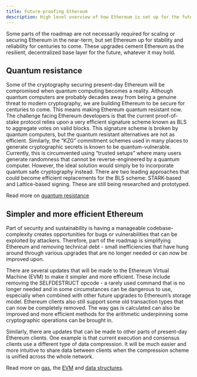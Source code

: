 ```yaml
---
title: Future-proofing Ethereum
description: High level overview of how Ethereum is set up for the future
---
```


Some parts of the roadmap are not necessarily required for scaling or securing Ethereum in the near-term, but set Ethereum up for stability and reliability for centuries to come. These upgrades cement Ethereum as the resilient, decentralized base layer for the future, whatever it may hold.

## Quantum resistance

Some of the cryptography securing present-day Ethereum will be compromised when quantum computing becomes a reality. Although quantum computers are probably decades away from being a genuine threat to modern cryptography, we are building Ethereum to be secure for centuries to come. This means making Ethereum quantum resistant now. The challenge facing Ethereum developers is that the current proof-of-stake protocol relies upon a very efficient signature scheme known as BLS to aggregate votes on valid blocks. This signature scheme is broken by quantum computers, but the quantum resistant alternatives are not as efficient. Similarly, the “KZG” commitment schemes used in many places to generate cryptographic secrets is known to be quantum-vulnerable. Currently, this is circumvented using “trusted setups” where many users generate randomness that cannot be reverse-engineered by a quantum computer. However, the ideal solution would simply be to incorporate quantum safe cryptography instead. There are two leading approaches that could become efficient replacements for the BLS scheme: STARK-based and Lattice-based signing. These are still being researched and prototyped.

Read more on [quantum resistance](comingsoon)

## Simpler and more efficient Ethereum

Part of security and sustainability is having a manageable codebase- complexity creates opportunities for bugs or vulnerabilities that can be exploited by attackers. Therefore, part of the roadmap is simplifying Ethereum and removing technical debt - small inefficiencies that have hung around through various upgrades that are no longer needed or can now be improved upon.

There are several updates that will be made to the Ethereum Virtual Machine (EVM) to make it simpler and more efficient. These include removing the SELFDESTRUCT opcode - a rarely used command that is no longer needed and in some circumstances can be dangerous to use, especially when combined with other future upgrades to Ethereum’s storage model. Ethereum clients also still support some old transaction types that can now be completely removed. The way gas is calculated can also be improved and more efficient methods for the arithmetic underpinning some cryptographic operations can be brought in.

Similarly, there are updates that can be made to other parts of present-day Ethereum clients. One example is that current execution and consensus clients use a different type of data compression. It will be much easier and more intuitive to share data between clients when the compression scheme is unified across the whole network.

Read more on [gas](/developers/docs/gas/index.md), the [EVM](/developers/docs/evm/index.md) and [data structures](/developers/docs/data-structures-and-encoding/index.md).
